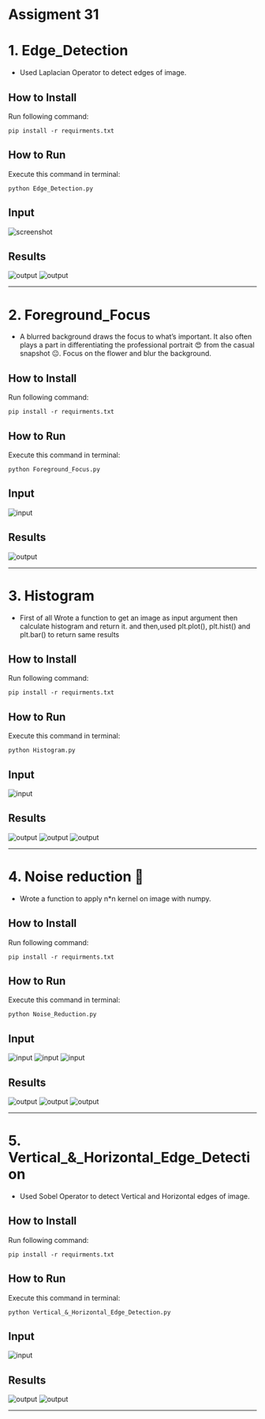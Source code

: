 # Assigment 31


# 1. Edge_Detection
+ Used Laplacian Operator to detect edges of image.

## How to Install
Run following command:
```
pip install -r requirments.txt
```


## How to Run
Execute this command in terminal:

```
python Edge_Detection.py
```
## Input


![screenshot](spider.png)

## Results

![output](output\Result_lion.jpg)
![output](output\Result_Spider.jpg)

------------------------------------------------------

# 2. Foreground_Focus
+  A blurred background draws the focus to what’s important. It also often plays a part in differentiating the professional portrait 😍 from the casual snapshot 😐.
    Focus on the flower and blur the background.

## How to Install
Run following command:
```
pip install -r requirments.txt
```


## How to Run
Execute this command in terminal:

```
python Foreground_Focus.py
```
## Input

![input](input\flower.jpg)


## Results

![output](output\Flower.png)

------------------------------------------------------

# 3. Histogram 
+ First of all Wrote a function to get an image as input argument then calculate histogram and return it. 
and then,used plt.plot(), plt.hist() and plt.bar() to return same results

## How to Install
Run following command:
```
pip install -r requirments.txt
```

## How to Run
Execute this command in terminal:

```
python Histogram.py
```

## Input

![input](input\Cats.jpeg)

## Results

![output](output\Plt.bar.png)
![output](output\Plt.hist.png)
![output](output\Plt.plot.png)





------------------------------------------------------


# 4. Noise reduction 🩻
+ Wrote a function to apply n*n kernel on image with numpy. 

## How to Install
Run following command:
```
pip install -r requirments.txt
```

## How to Run
Execute this command in terminal:

```
python Noise_Reduction.py
```

## Input

![input](input\xray_noisy.png)
![input](input\kboard.jpg)
![input](input\circle.jpg)

## Results

![output](output\Result_xray_noisy.png)
![output](output\Result_Board.jpg)
![output](output\Result_circle.jpg)



------------------------------------------------------
# 5. Vertical_&_Horizontal_Edge_Detection

+ Used Sobel Operator to detect Vertical and Horizontal edges of image.

## How to Install
Run following command:
```
pip install -r requirments.txt
```

## How to Run
Execute this command in terminal:

```
python Vertical_&_Horizontal_Edge_Detection.py
```

## Input

![input](input\home.png)

## Results

![output](output\Home_Horizental.png)
![output](output\Home_Vertical.png)


------------------------------------------------------

